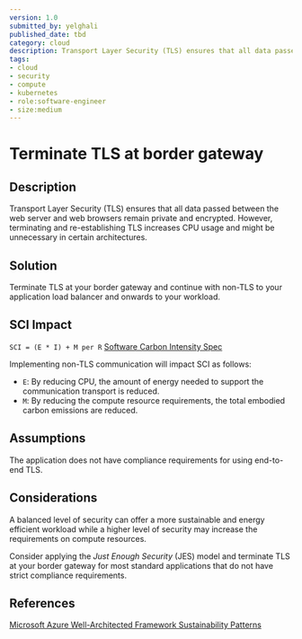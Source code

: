 ```yaml
---
version: 1.0
submitted_by: yelghali
published_date: tbd
category: cloud
description: Transport Layer Security (TLS) ensures that all data passed between the web server and web browsers remain private and encrypted. However, terminating and re-establishing TLS increases CPU usage and might be unnecessary in certain architectures.
tags: 
- cloud
- security
- compute
- kubernetes
- role:software-engineer
- size:medium
---
```


# Terminate TLS at border gateway

## Description
Transport Layer Security (TLS) ensures that all data passed between the web server and web browsers remain private and encrypted. However, terminating and re-establishing TLS increases CPU usage and might be unnecessary in certain architectures. 


## Solution
Terminate TLS at your border gateway and continue with non-TLS to your application load balancer and onwards to your workload.


## SCI Impact
`SCI = (E * I) + M per R`
[Software Carbon Intensity Spec](https://grnsft.org/sci)

Implementing non-TLS communication will impact SCI as follows:

- `E`: By reducing CPU, the amount of energy needed to support the communication transport is reduced.
- `M`: By reducing the compute resource requirements, the total embodied carbon emissions are reduced.

## Assumptions
The application does not have compliance requirements for using end-to-end TLS. 

## Considerations
A balanced level of security can offer a more sustainable and energy efficient workload while a higher level of security may increase the requirements on compute resources.

Consider applying the *Just Enough Security* (JES) model and terminate TLS at your border gateway for most standard applications that do not have strict compliance requirements.


## References
[Microsoft Azure Well-Architected Framework Sustainability Patterns](https://learn.microsoft.com/en-us/azure/architecture/framework/sustainability/sustainability-security)

